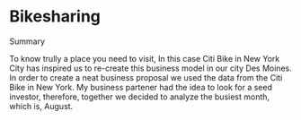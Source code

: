 # Bikesharing

Summary

To know trully a place you need to visit, In this case Citi Bike in New York City has inspired us to re-create this business model in our city Des Moines. In order to create a neat business proposal we used the data from the Citi Bike in New York. My business partener had the idea to look for a seed investor, therefore, together we decided to analyze the busiest month, which is, August.
